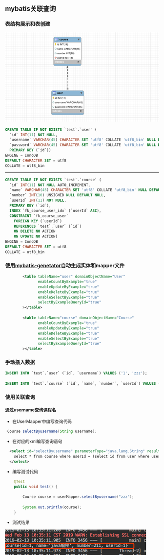 ## mybatis关联查询

### 表结构展示和表创建

![E-R图](./image/link-ER.png)


```sql
CREATE TABLE IF NOT EXISTS `test`.`user` (
  `id` INT(11) NOT NULL,
  `username` VARCHAR(45) CHARACTER SET 'utf8' COLLATE 'utf8_bin' NULL DEFAULT NULL,
  `password` VARCHAR(45) CHARACTER SET 'utf8' COLLATE 'utf8_bin' NULL DEFAULT NULL,
  PRIMARY KEY (`id`))
ENGINE = InnoDB
DEFAULT CHARACTER SET = utf8
COLLATE = utf8_bin
```
---------
```sql
CREATE TABLE IF NOT EXISTS `test`.`course` (
  `id` INT(11) NOT NULL AUTO_INCREMENT,
  `name` VARCHAR(45) CHARACTER SET 'utf8' COLLATE 'utf8_bin' NULL DEFAULT NULL,
  `number` INT(10) UNSIGNED NULL DEFAULT NULL,
  `userId` INT(11) NOT NULL,
  PRIMARY KEY (`id`),
  INDEX `fk_course_user_idx` (`userId` ASC),
  CONSTRAINT `fk_course_user`
    FOREIGN KEY (`userId`)
    REFERENCES `test`.`user` (`id`)
    ON DELETE NO ACTION
    ON UPDATE NO ACTION)
ENGINE = InnoDB
DEFAULT CHARACTER SET = utf8
COLLATE = utf8_bin
```
### 使用[mybatis-genetator](../mybatis-generator/README.md)自动生成实体和mapper文件

```xml
        <table tableName="user" domainObjectName="User"
               enableCountByExample="true"
               enableUpdateByExample="true"
               enableDeleteByExample="true"
               enableSelectByExample="true"
               selectByExampleQueryId="true"
        ></table>

        <table tableName="course" domainObjectName="Course"
               enableCountByExample="true"
               enableUpdateByExample="true"
               enableDeleteByExample="true"
               enableSelectByExample="true"
               selectByExampleQueryId="true"
        ></table>
```

### 手动插入数据
```sql
INSERT INTO `test`.`user` (`id`, `username`) VALUES ('1', 'zzz');

INSERT INTO `test`.`course` (`id`, `name`, `number`, `userId`) VALUES ('1', 'java编程', '211', '1');

```
### 使用关联查询

#### 通过username查询课程名

* 在UserMapper中编写查询代码
```java
 Course selectByusername(String username);

```

* 在对应的xml编写查询语句
```xml
  <select id="selectByusername" parameterType="java.lang.String" resultType="com.zwd.mybatis.linkquery.domain.Course">
    select * from course where userId = (select id from user where username = #{username, jdbcType=VARCHAR})
  </select>
```
* 编写测试代码

```java
    @Test
    public void test() {

        Course course = userMapper.selectByusername("zzz");

        System.out.println(course);
    }
```
* 测试结果

![test result](./image/linkquerytestresult.png)

